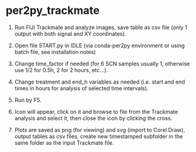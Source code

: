 # per2py_trackmate

1. Run FIJI Trackmate and analyze images, save table as csv file (only 1 output with both signal and XY coordinates).

2. Open file START.py in IDLE (via conda-per2py environment or using batch file, see installation notes)

3. Change time_factor if needed (for 6 SCN samples usually 1, otherwise use 1/2 for 0.5h, 2 for 2 hours, etc...).

4. Change treatment and end_h variables as needed (i.e. start and end times in hours for analysis of selected time intervals).

5. Run by F5.

6. Icon will appear, click on it and browse to file from the Trackmate analysis and select it, then close the icon by clicking the cross.

7. Plots are saved as png (for viewing) and svg (import to Corel Draw), output tables as csv files, create new timestamped subfolder in the same folder as the input Trackmate file.
